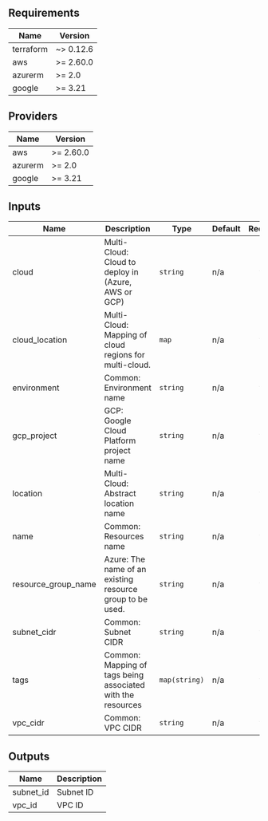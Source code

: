 ## Requirements

| Name | Version |
|------|---------|
| terraform | ~> 0.12.6 |
| aws | >= 2.60.0 |
| azurerm | >= 2.0 |
| google | >= 3.21 |

## Providers

| Name | Version |
|------|---------|
| aws | >= 2.60.0 |
| azurerm | >= 2.0 |
| google | >= 3.21 |

## Inputs

| Name | Description | Type | Default | Required |
|------|-------------|------|---------|:--------:|
| cloud | Multi-Cloud: Cloud to deploy in (Azure, AWS or GCP) | `string` | n/a | yes |
| cloud\_location | Multi-Cloud: Mapping of cloud regions for multi-cloud. | `map` | n/a | yes |
| environment | Common: Environment name | `string` | n/a | yes |
| gcp\_project | GCP: Google Cloud Platform project name | `string` | n/a | yes |
| location | Multi-Cloud: Abstract location name | `string` | n/a | yes |
| name | Common: Resources name | `string` | n/a | yes |
| resource\_group\_name | Azure: The name of an existing resource group to be used. | `string` | n/a | yes |
| subnet\_cidr | Common: Subnet CIDR | `string` | n/a | yes |
| tags | Common: Mapping of tags being associated with the resources | `map(string)` | n/a | yes |
| vpc\_cidr | Common: VPC CIDR | `string` | n/a | yes |

## Outputs

| Name | Description |
|------|-------------|
| subnet\_id | Subnet ID |
| vpc\_id | VPC ID |

